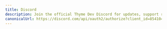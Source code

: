 ```yaml
---
title: Discord
description: Join the official Thyme Dev Discord for updates, support requests, and a small community of friendly developers.
canonicalUrl: https://discord.com/api/oauth2/authorize?client_id=854104839331512400&permissions=2416438512&scope=bot
---
```


<Redirect :to="$frontmatter.canonicalUrl" />
